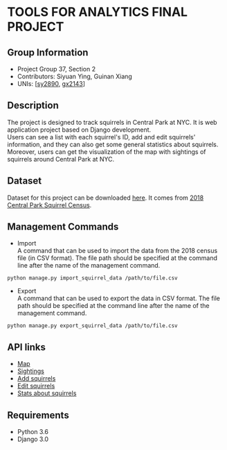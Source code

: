 # TOOLS FOR ANALYTICS FINAL PROJECT
## Group Information
* Project Group 37, Section 2
* Contributors: Siyuan Ying, Guinan Xiang
* UNIs: [[sy2890](https://github.com/sy2890), [gx2143](https://github.com/Amber-Xiang)]         

## Description
The project is designed to track squirrels in Central Park at NYC. It is web application project based on Django development.      
Users can see a list with each squirrel's ID, add and edit squirrels' information, and they can also get some general statistics about squirrels.        
Moreover, users can get the visualization of the map with sightings of squirrels around Central Park at NYC.       

## Dataset
Dataset for this project can be downloaded [here](https://data.cityofnewyork.us/api/views/vfnx-vebw/rows.csv).
It comes from [2018 Central Park Squirrel Census](https://data.cityofnewyork.us/Environment/2018-Central-Park-Squirrel-Census-Squirrel-Data/vfnx-vebw).         

## Management Commands
* Import     
A command that can be used to import the data from the 2018 census file (in CSV format). The file path should be specified at the command line after the name of the management command. 
```
python manage.py import_squirrel_data /path/to/file.csv
```     
* Export      
A command that can be used to export the data in CSV format. The file path should be specified at the command line after the name of the management command.
```
python manage.py export_squirrel_data /path/to/file.csv
```       

## API links
* [Map](https://engaged-plasma-253100.appspot.com/map/)
* [Sightings](https://engaged-plasma-253100.appspot.com/sightings/)
* [Add squirrels](https://engaged-plasma-253100.appspot.com/sightings/add/)
* [Edit squirrels](https://engaged-plasma-253100.appspot.com/sightings/37F-PM-1014-03/)
* [Stats about squirrels](https://engaged-plasma-253100.appspot.com/sightings/stats/)        

## Requirements
* Python 3.6
* Django 3.0

